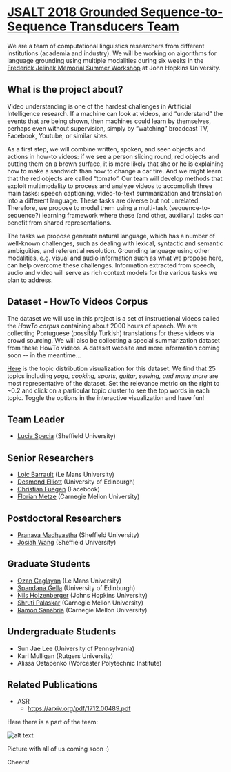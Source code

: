 # [JSALT 2018 Grounded Sequence-to-Sequence Transducers Team](https://srvk.github.io/jsalt-2018-grounded-s2s/)

We are a team of computational linguistics researchers from different institutions (academia and industry). We will be working on algorithms for language grounding using multiple modalities during six weeks in the [Frederick Jelinek Memorial Summer Workshop](https://www.clsp.jhu.edu/workshops/18-workshop/) at John Hopkins University.

## What is the project about?

Video understanding is one of the hardest challenges in Artificial Intelligence research. If a machine can look at videos, and “understand” the events that are being shown, then machines could learn by themselves, perhaps even without supervision, simply by “watching” broadcast TV, Facebook, Youtube, or similar sites.

As a first step, we will combine written, spoken, and seen objects and actions in how-to videos: if we see a person slicing round, red objects and putting them on a brown surface, it is more likely that she or he is explaining how to make a sandwich than how to change a car tire. And we might learn that the red objects are called “tomato”. Our team will develop methods that exploit multimodality to process and analyze videos to accomplish three main tasks: speech captioning, video-to-text summarization and translation into a different language. These tasks are diverse but not unrelated. Therefore, we propose to model them using a multi-task (sequence-to-sequence?) learning framework where these (and other, auxiliary) tasks can benefit from shared representations.

The tasks we propose generate natural language, which has a number of well-known challenges, such as dealing with lexical, syntactic and semantic ambiguities, and referential resolution. Grounding language using other modalities, e.g. visual and audio information such as what we propose here, can help overcome these challenges. Information extracted from speech, audio and video will serve as rich context models for the various tasks we plan to address.

## Dataset - HowTo Videos Corpus
The dataset we will use in this project is a set of instructional videos called the _HowTo corpus_ containing about 2000 hours of speech. We are collecting Portuguese (possibly Turkish) translations for these videos via crowd sourcing. We will also be collecting a special summarization dataset from these HowTo videos. A dataset website and more information coming soon -- in the meantime...

[Here](http://speechkitchen.org:5888) is the topic distribution visualization for this dataset. We find that 25 topics including *yoga, cooking, sports, guitar, sewing, and many more* are most representative of the dataset. Set the relevance metric on the right to ~0.2 and click on a particular topic cluster to see the top words in each topic. Toggle the options in the interactive visualization and have fun!

## Team Leader
- [Lucia Specia](http://staffwww.dcs.shef.ac.uk/people/L.Specia/) (Sheffield University)

## Senior Researchers
- [Loic Barrault](http://www-lium.univ-lemans.fr/~barrault/) (Le Mans University)
- [Desmond Elliott](http://homepages.inf.ed.ac.uk/delliot/) (University of Edinburgh)
- [Christian Fuegen](https://research.fb.com/people/fuegen-christian/) (Facebook)
- [Florian Metze](http://www.cs.cmu.edu/~fmetze/interACT/Home.html) (Carnegie Mellon University)

## Postdoctoral Researchers
- [Pranava Madhyastha](http://staffwww.dcs.shef.ac.uk/people/P.Madhyastha/index.html) (Sheffield University)
- [Josiah Wang](http://josiahwang.com/) (Sheffield University)

## Graduate Students
- [Ozan Caglayan](http://www-lium.univ-lemans.fr/~caglayan/) (Le Mans University)
- [Spandana Gella](http://spandanagella.com/) (University of Edinburgh)
- [Nils Holzenberger](http://www.cs.jhu.edu/~nholzen1/) (Johns Hopkins University)
- [Shruti Palaskar](https://github.com/shrutijpalaskar) (Carnegie Mellon University)
- [Ramon Sanabria](http://www.cs.cmu.edu/~ramons/) (Carnegie Mellon University)

## Undergraduate Students
- Sun Jae Lee  (University of Pennsylvania)
- Karl Mulligan  (Rutgers University)
- Alissa Ostapenko (Worcester Polytechnic Institute)


## Related Publications

- ASR
  - https://arxiv.org/pdf/1712.00489.pdf
  


Here there is a part of the team:



![alt text](https://raw.githubusercontent.com/srvk/jsalt-2018-grounded-s2s/master/20180309_141446.jpg)



Picture with all of us coming soon :)

Cheers!


